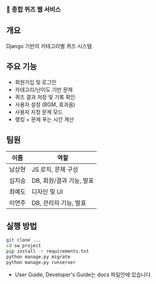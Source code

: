 ### 🎯 종합 퀴즈 웹 서비스

## 개요
Django 기반의 카테고리별 퀴즈 시스템

## 주요 기능
- 회원가입 및 로그인
- 카테고리/난이도 기반 문제
- 퀴즈 결과 저장 및 기록 확인
- 사용자 설정 (BGM, 효과음)
- 사용자 지정 문제 모드
- 랭킹 + 문제 푸는 시간 계산

## 팀원
| 이름 | 역할 |
|------|------|
| 남상현 | JS 로직, 문제 구성 |
| 심지승 | DB, 회원/결과 기능, 발표 |
| 최예도 | 디자인 및 UI |
| 이연주 | DB, 관리자 기능, 발표 |

## 실행 방법
```bash
git clone ...
cd sw_project
pip install -r requirements.txt
python manage.py migrate
python manage.py runserver
```

+ User Guide, Developer's Guide는 docs 파일안에 있습니다
